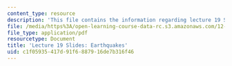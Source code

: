 ```yaml
---
content_type: resource
description: 'This file contains the information regarding lecture 19 Slides: Earthquakes.'
file: /media/https%3A/open-learning-course-data-rc.s3.amazonaws.com/12-001-introduction-to-geology-fall-2013/c1f05935417d91f6887916de7b316f46_MIT12_001F13_Lec19Slides.pdf
file_type: application/pdf
resourcetype: Document
title: 'Lecture 19 Slides: Earthquakes'
uid: c1f05935-417d-91f6-8879-16de7b316f46
---
```

